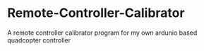 # Remote-Controller-Calibrator
A remote controller calibrator program for my own ardunio based quadcopter controller
